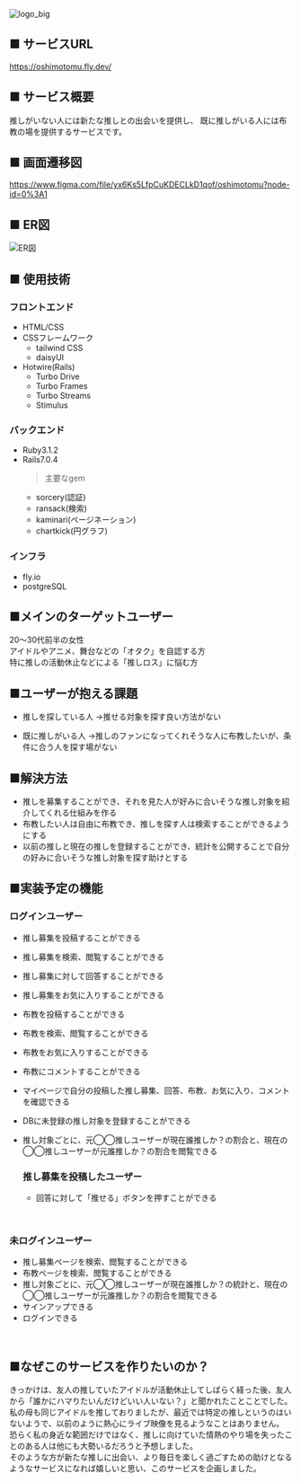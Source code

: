 ![logo_big](https://user-images.githubusercontent.com/81852866/201279472-76e2ffc2-0fb6-4eaf-be56-734d08f39d42.png)

## ■ サービスURL
https://oshimotomu.fly.dev/

## ■ サービス概要
推しがいない人には新たな推しとの出会いを提供し、
既に推しがいる人には布教の場を提供するサービスです。

## ■ 画面遷移図
https://www.figma.com/file/yx6Ks5LfpCuKDECLkD1qof/oshimotomu?node-id=0%3A1

## ■ ER図
![ER図](https://user-images.githubusercontent.com/81852866/197425759-030555ce-72fb-4203-bc9f-38b5d7e116df.png)

## ■ 使用技術
### フロントエンド
- HTML/CSS
- CSSフレームワーク
  - tailwind CSS
  - daisyUI
- Hotwire(Rails)
  - Turbo Drive
  - Turbo Frames
  - Turbo Streams
  - Stimulus
### バックエンド
- Ruby3.1.2
- Rails7.0.4
  > 主要なgem
    - sorcery(認証)
    - ransack(検索)
    - kaminari(ページネーション)
    - chartkick(円グラフ)
### インフラ
- fly.io
- postgreSQL

## ■メインのターゲットユーザー
20〜30代前半の女性<br>
アイドルやアニメ、舞台などの「オタク」を自認する方<br>
特に推しの活動休止などによる「推しロス」に悩む方<br>

## ■ユーザーが抱える課題
- 推しを探している人
  →推せる対象を探す良い方法がない

- 既に推しがいる人
  →推しのファンになってくれそうな人に布教したいが、条件に合う人を探す場がない

## ■解決方法
- 推しを募集することができ、それを見た人が好みに合いそうな推し対象を紹介してくれる仕組みを作る
- 布教したい人は自由に布教でき、推しを探す人は検索することができるようにする
- 以前の推しと現在の推しを登録することができ、統計を公開することで自分の好みに合いそうな推し対象を探す助けとする

## ■実装予定の機能
### ログインユーザー
- 推し募集を投稿することができる
- 推し募集を検索、閲覧することができる
- 推し募集に対して回答することができる
- 推し募集をお気に入りすることができる
- 布教を投稿することができる
- 布教を検索、閲覧することができる
- 布教をお気に入りすることができる
- 布教にコメントすることができる
- マイページで自分の投稿した推し募集、回答、布教、お気に入り、コメントを確認できる
- DBに未登録の推し対象を登録することができる
- 推し対象ごとに、元◯◯推しユーザーが現在誰推しか？の割合と、現在の◯◯推しユーザーが元誰推しか？の割合を閲覧できる

  ### 推し募集を投稿したユーザー
  - 回答に対して「推せる」ボタンを押すことができる
<br>

### 未ログインユーザー
- 推し募集ページを検索、閲覧することができる
- 布教ページを検索、閲覧することができる
- 推し対象ごとに、元◯◯推しユーザーが現在誰推しか？の統計と、現在の◯◯推しユーザーが元誰推しか？の割合を閲覧できる
- サインアップできる
- ログインできる
<br>

## ■なぜこのサービスを作りたいのか？
きっかけは、友人の推していたアイドルが活動休止してしばらく経った後、友人から「誰かにハマりたいんだけどいい人いない？」と聞かれたことことでした。私の母も同じアイドルを推しておりましたが、最近では特定の推しというのはいないようで、以前のように熱心にライブ映像を見るようなことはありません。<br>
恐らく私の身近な範囲だけではなく、推しに向けていた情熱のやり場を失ったことのある人は他にも大勢いるだろうと予想しました。<br>
そのような方が新たな推しに出会い、より毎日を楽しく過ごすための助けとなるようなサービスになれば嬉しいと思い、このサービスを企画しました。
